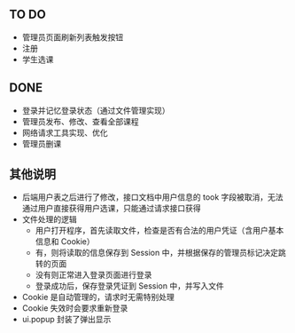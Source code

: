 
## TO DO
+ 管理员页面刷新列表触发按钮
+ 注册
+ 学生选课

## DONE
+ 登录并记忆登录状态（通过文件管理实现）
+ 管理员发布、修改、查看全部课程
+ 网络请求工具实现、优化
+ 管理员删课

## 其他说明
+ 后端用户表之后进行了修改，接口文档中用户信息的 took 字段被取消，无法通过用户直接获得用户选课，只能通过请求接口获得
+ 文件处理的逻辑
    + 用户打开程序，首先读取文件，检查是否有合法的用户凭证（含用户基本信息和 Cookie）
    + 有，则将读取的信息保存到 Session 中，并根据保存的管理员标记决定跳转的页面
    + 没有则正常进入登录页面进行登录
    + 登录成功后，保存登录凭证到 Session 中，并写入文件
+ Cookie 是自动管理的，请求时无需特别处理
+ Cookie 失效时会要求重新登录
+ ui.popup 封装了弹出显示